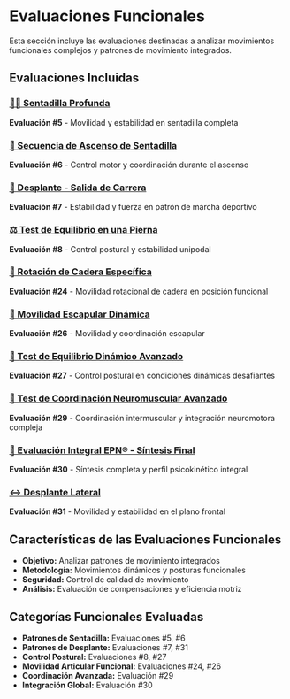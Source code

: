 # Evaluaciones Funcionales

Esta sección incluye las evaluaciones destinadas a analizar movimientos funcionales complejos y patrones de movimiento integrados.

## Evaluaciones Incluidas

### [🏋️‍♀️ Sentadilla Profunda](./sentadilla-profunda)
**Evaluación #5** - Movilidad y estabilidad en sentadilla completa

### [🔄 Secuencia de Ascenso de Sentadilla](./secuencia-ascenso-sentadilla)
**Evaluación #6** - Control motor y coordinación durante el ascenso

### [🏃 Desplante - Salida de Carrera](./desplante-salida-carrera)
**Evaluación #7** - Estabilidad y fuerza en patrón de marcha deportivo

### [⚖️ Test de Equilibrio en una Pierna](./equilibrio-una-pierna)
**Evaluación #8** - Control postural y estabilidad unipodal

### [🔄 Rotación de Cadera Específica](./rotacion-cadera-especifica)
**Evaluación #24** - Movilidad rotacional de cadera en posición funcional

### [🔄 Movilidad Escapular Dinámica](./movilidad-escapular-dinamica)
**Evaluación #26** - Movilidad y coordinación escapular

### [🤸 Test de Equilibrio Dinámico Avanzado](./equilibrio-dinamico-avanzado)
**Evaluación #27** - Control postural en condiciones dinámicas desafiantes

### [🧠 Test de Coordinación Neuromuscular Avanzado](./coordinacion-neuromuscular-avanzada)
**Evaluación #29** - Coordinación intermuscular y integración neuromotora compleja

### [🌟 Evaluación Integral EPN® - Síntesis Final](./evaluacion-integral-epn-sintesis)
**Evaluación #30** - Síntesis completa y perfil psicokinético integral

### [↔️ Desplante Lateral](./desplante-lateral)
**Evaluación #31** - Movilidad y estabilidad en el plano frontal

## Características de las Evaluaciones Funcionales

- **Objetivo:** Analizar patrones de movimiento integrados
- **Metodología:** Movimientos dinámicos y posturas funcionales
- **Seguridad:** Control de calidad de movimiento
- **Análisis:** Evaluación de compensaciones y eficiencia motriz

## Categorías Funcionales Evaluadas

- **Patrones de Sentadilla:** Evaluaciones #5, #6
- **Patrones de Desplante:** Evaluaciones #7, #31
- **Control Postural:** Evaluaciones #8, #27
- **Movilidad Articular Funcional:** Evaluaciones #24, #26
- **Coordinación Avanzada:** Evaluación #29
- **Integración Global:** Evaluación #30
